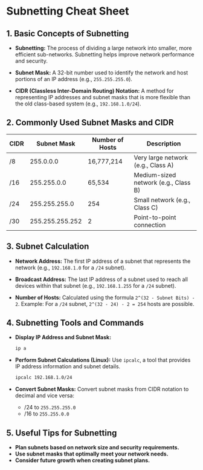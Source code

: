 # Subnetting Cheat Sheet



## 1. Basic Concepts of Subnetting

- **Subnetting:**
  The process of dividing a large network into smaller, more efficient sub-networks. Subnetting helps improve network performance and security.

- **Subnet Mask:**
  A 32-bit number used to identify the network and host portions of an IP address (e.g., `255.255.255.0`).

- **CIDR (Classless Inter-Domain Routing) Notation:**
  A method for representing IP addresses and subnet masks that is more flexible than the old class-based system (e.g., `192.168.1.0/24`).

## 2. Commonly Used Subnet Masks and CIDR

| CIDR       | Subnet Mask         | Number of Hosts  | Description                           |
|------------|---------------------|------------------|---------------------------------------|
| /8         | 255.0.0.0           | 16,777,214       | Very large network (e.g., Class A)    |
| /16        | 255.255.0.0         | 65,534           | Medium-sized network (e.g., Class B)  |
| /24        | 255.255.255.0       | 254              | Small network (e.g., Class C)         |
| /30        | 255.255.255.252     | 2                | Point-to-point connection             |

## 3. Subnet Calculation

- **Network Address:**
  The first IP address of a subnet that represents the network (e.g., `192.168.1.0` for a `/24` subnet).

- **Broadcast Address:**
  The last IP address of a subnet used to reach all devices within that subnet (e.g., `192.168.1.255` for a `/24` subnet).

- **Number of Hosts:**
  Calculated using the formula `2^(32 - Subnet Bits) - 2`. Example: For a `/24` subnet, `2^(32 - 24) - 2 = 254` hosts are possible.

## 4. Subnetting Tools and Commands

- **Display IP Address and Subnet Mask:**
  ```bash
  ip a
  ```

- **Perform Subnet Calculations (Linux):**
  Use `ipcalc`, a tool that provides IP address information and subnet details.
  ```bash
  ipcalc 192.168.1.0/24
  ```

- **Convert Subnet Masks:**
  Convert subnet masks from CIDR notation to decimal and vice versa:
  - /24 to `255.255.255.0`
  - /16 to `255.255.0.0`

## 5. Useful Tips for Subnetting

- **Plan subnets based on network size and security requirements.**
- **Use subnet masks that optimally meet your network needs.**
- **Consider future growth when creating subnet plans.**
